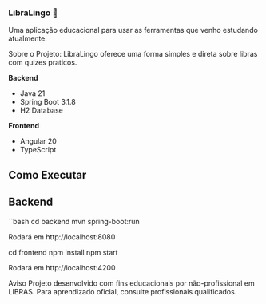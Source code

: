 ### ﻿LibraLingo 🤟

Uma aplicação educacional para usar as ferramentas que venho estudando atualmente.

Sobre o Projeto:
LibraLingo oferece uma forma simples e direta sobre libras com quizes praticos.


**Backend**
- Java 21  
- Spring Boot 3.1.8  
- H2 Database

 **Frontend**
- Angular 20  
- TypeScript

## Como Executar

## Backend
``bash
cd backend
mvn spring-boot:run

Rodará em http://localhost:8080


cd frontend
npm install
npm start

Rodará em http://localhost:4200

Aviso
Projeto desenvolvido com fins educacionais por não-profissional em LIBRAS.
Para aprendizado oficial, consulte profissionais qualificados.

